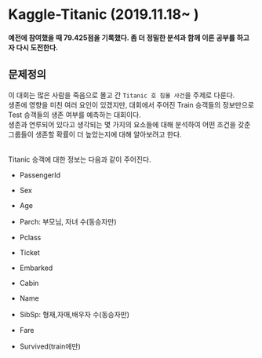 # Kaggle-Titanic (2019.11.18~ )
#### 예전에 참여했을 때 79.425점을 기록했다. 좀 더 정밀한 분석과 함께 이론 공부를 하고자 다시 도전한다.
## 문제정의
이 대회는 많은 사람을 죽음으로 몰고 간 `Titanic 호 침몰 사건`을 주제로 다룬다.</br>
생존에 영향을 미친 여러 요인이 있겠지만, 대회에서 주어진 Train 승객들의 정보만으로 Test 승객들의 생존 여부를 예측하는 대회이다.</br>
생존과 연루되어 있다고 생각되는 몇 가지의 요소들에 대해 분석하여 어떤 조건을 갖춘 그룹들이 생존할 확률이 더 높았는지에 대해 알아보려고 한다.


</br>
Titanic 승객에 대한 정보는 다음과 같이 주어진다.

- PassengerId

- Sex

- Age

- Parch: 부모님, 자녀 수(동승자만)

- Pclass

- Ticket

- Embarked

- Cabin

- Name

- SibSp: 형재,자매,배우자 수(동승자만)

- Fare

- Survived(train에만)


